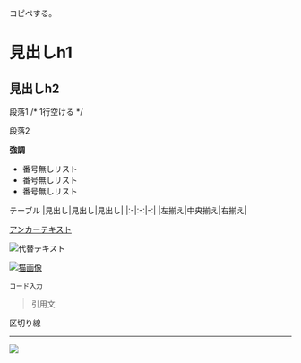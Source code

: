 コピペする。

# 見出しh1
  
## 見出しh2

段落1 /* 1行空ける */

段落2

**強調**

- 番号無しリスト
- 番号無しリスト
- 番号無しリスト

テーブル
|見出し|見出し|見出し|
|:-|:-:|-:|
|左揃え|中央揃え|右揃え|

[アンカーテキスト](リンクパス)

![代替テキスト](https://placekitten.com/200/200)

[![猫画像](https://placekitten.com/200/200)](https://placekitten.com/)
  
`
コード入力
`

> 引用文

区切り線
- - -
  
<!-- バージョンチップ -->
![](https://img.shields.io/badge/左側の文字-右側の文字-ff0000.svg)
